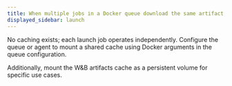 ```yaml
---
title: When multiple jobs in a Docker queue download the same artifact, is any caching used, or is it re-downloaded every run?
displayed_sidebar: launch
---
```

No caching exists; each launch job operates independently. Configure the queue or agent to mount a shared cache using Docker arguments in the queue configuration.

Additionally, mount the W&B artifacts cache as a persistent volume for specific use cases.